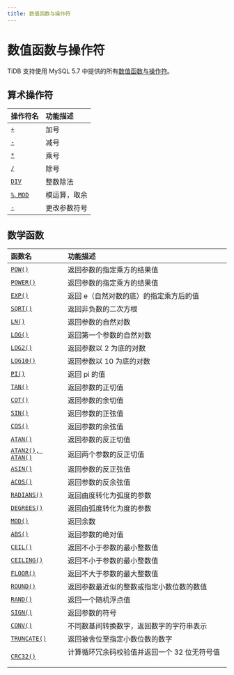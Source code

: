 ```yaml
---
title: 数值函数与操作符
---
```


# 数值函数与操作符

TiDB 支持使用 MySQL 5.7 中提供的所有[数值函数与操作符](https://dev.mysql.com/doc/refman/5.7/en/numeric-functions.html)。

## 算术操作符

| 操作符名     | 功能描述                       |
|:-------------|:--------------------------------|
| [`+`](https://dev.mysql.com/doc/refman/5.7/en/arithmetic-functions.html#operator_plus)        | 加号                 |
| [`-`](https://dev.mysql.com/doc/refman/5.7/en/arithmetic-functions.html#operator_minus)       | 减号                    |
| [`*`](https://dev.mysql.com/doc/refman/5.7/en/arithmetic-functions.html#operator_times)       | 乘号           |
| [`/`](https://dev.mysql.com/doc/refman/5.7/en/arithmetic-functions.html#operator_divide)      | 除号                 |
| [`DIV`](https://dev.mysql.com/doc/refman/5.7/en/arithmetic-functions.html#operator_div)       | 整数除法                  |
| [`%`, `MOD`](https://dev.mysql.com/doc/refman/5.7/en/arithmetic-functions.html#operator_mod)  | 模运算，取余                   |
| [`-`](https://dev.mysql.com/doc/refman/5.7/en/arithmetic-functions.html#operator_unary-minus) | 更改参数符号   |

## 数学函数

| 函数名                                                                                                      | 功能描述                                                       |
|:----------------------------------------------------------------------------------------------------------|:------------------------------------------------------------------|
| [`POW()`](https://dev.mysql.com/doc/refman/5.7/en/mathematical-functions.html#function_pow)               | 返回参数的指定乘方的结果值                 |
| [`POWER()`](https://dev.mysql.com/doc/refman/5.7/en/mathematical-functions.html#function_power)           | 返回参数的指定乘方的结果值                 |
| [`EXP()`](https://dev.mysql.com/doc/refman/5.7/en/mathematical-functions.html#function_exp)               | 返回 e（自然对数的底）的指定乘方后的值                                         |
| [`SQRT()`](https://dev.mysql.com/doc/refman/5.7/en/mathematical-functions.html#function_sqrt)             | 返回非负数的二次方根                          |
| [`LN()`](https://dev.mysql.com/doc/refman/5.7/en/mathematical-functions.html#function_ln)                 | 返回参数的自然对数                   |
| [`LOG()`](https://dev.mysql.com/doc/refman/5.7/en/mathematical-functions.html#function_log)               | 返回第一个参数的自然对数                |
| [`LOG2()`](https://dev.mysql.com/doc/refman/5.7/en/mathematical-functions.html#function_log2)             | 返回参数以 2 为底的对数                       |
| [`LOG10()`](https://dev.mysql.com/doc/refman/5.7/en/mathematical-functions.html#function_log10)           | 返回参数以 10 为底的对数                    |
| [`PI()`](https://dev.mysql.com/doc/refman/5.7/en/mathematical-functions.html#function_pi)                 | 返回 pi 的值                                           |
| [`TAN()`](https://dev.mysql.com/doc/refman/5.7/en/mathematical-functions.html#function_tan)               | 返回参数的正切值   |
| [`COT()`](https://dev.mysql.com/doc/refman/5.7/en/mathematical-functions.html#function_cot)               | 返回参数的余切值                                              |
| [`SIN()`](https://dev.mysql.com/doc/refman/5.7/en/mathematical-functions.html#function_sin)               | 返回参数的正弦值                       |
| [`COS()`](https://dev.mysql.com/doc/refman/5.7/en/mathematical-functions.html#function_cos)               | 返回参数的余弦值                                                 |
| [`ATAN()`](https://dev.mysql.com/doc/refman/5.7/en/mathematical-functions.html#function_atan)             | 返回参数的反正切值                                            |
| [`ATAN2(), ATAN()`](https://dev.mysql.com/doc/refman/5.7/en/mathematical-functions.html#function_atan2)   | 返回两个参数的反正切值                  |
| [`ASIN()`](https://dev.mysql.com/doc/refman/5.7/en/mathematical-functions.html#function_asin)             | 返回参数的反正弦值                                               |
| [`ACOS()`](https://dev.mysql.com/doc/refman/5.7/en/mathematical-functions.html#function_acos)             | 返回参数的反余弦值                                             |
| [`RADIANS()`](https://dev.mysql.com/doc/refman/5.7/en/mathematical-functions.html#function_radians)       | 返回由度转化为弧度的参数                  |
| [`DEGREES()`](https://dev.mysql.com/doc/refman/5.7/en/mathematical-functions.html#function_degrees)       | 返回由弧度转化为度的参数              |
| [`MOD()`](https://dev.mysql.com/doc/refman/5.7/en/mathematical-functions.html#function_mod)               | 返回余数                                              |
| [`ABS()`](https://dev.mysql.com/doc/refman/5.7/en/mathematical-functions.html#function_abs)               | 返回参数的绝对值                                         |
| [`CEIL()`](https://dev.mysql.com/doc/refman/5.7/en/mathematical-functions.html#function_ceil)             | 返回不小于参数的最小整数值   |
| [`CEILING()`](https://dev.mysql.com/doc/refman/5.7/en/mathematical-functions.html#function_ceiling)       | 返回不小于参数的最小整数值  |
| [`FLOOR()`](https://dev.mysql.com/doc/refman/5.7/en/mathematical-functions.html#function_floor)           | 返回不大于参数的最大整数值    |
| [`ROUND()`](https://dev.mysql.com/doc/refman/5.7/en/mathematical-functions.html#function_round)           | 返回参数最近似的整数或指定小数位数的数值                                                |
| [`RAND()`](https://dev.mysql.com/doc/refman/5.7/en/mathematical-functions.html#function_rand)             | 返回一个随机浮点值    |
| [`SIGN()`](https://dev.mysql.com/doc/refman/5.7/en/mathematical-functions.html#function_sign)             | 返回参数的符号      |
| [`CONV()`](https://dev.mysql.com/doc/refman/5.7/en/mathematical-functions.html#function_conv)             | 不同数基间转换数字，返回数字的字符串表示   |
| [`TRUNCATE()`](https://dev.mysql.com/doc/refman/5.7/en/mathematical-functions.html#function_truncate)     | 返回被舍位至指定小数位数的数字     |
| [`CRC32()`](https://dev.mysql.com/doc/refman/5.7/en/mathematical-functions.html#function_crc32)           | 计算循环冗余码校验值并返回一个 32 位无符号值                     |
